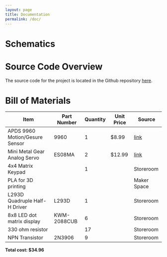 ```yaml
---
layout: page
title: Documentation
permalink: /doc/
---
```


# Schematics
<!-- Include images of the schematics for your system. They should follow best practices for schematic drawings with all parts and pins clearly labeled. You may draw your schematics either with a software tool or neatly by hand. -->

# Source Code Overview
<!-- This section should include information to describe the organization of the code base and highlight how the code connects. -->

The source code for the project is located in the Github repository [here](https://github.com/joshbrake/example-project-portfolio/tree/main/src).

# Bill of Materials
<!-- The bill of materials should include all the parts used in your project along with the prices and links.  -->

| Item | Part Number | Quantity | Unit Price | Source |
| ---- | ----------- | ----- | ---- | ---- |
| APDS 9960 Motion/Gesure Sensor |  9960 | 1 | $8.99 |  [link](https://www.amazon.com/HiLetgo-APDS-9960-Recognition-Direction-Proximity/dp/B01NACU412/ref=sr_1_1_sspa?keywords=APDS-9960&qid=1698479866&sr=8-1-spons&sp_csd=d2lkZ2V0TmFtZT1zcF9hdGY&psc=1) |
| Mini Metal Gear Analog Servo |  ES08MA | 2 | $12.99 |  [link](https://www.amazon.com/ES08MA-Metal-Analog-Servo-Model/dp/B09SPLXDN4?th=1) |
| 4x4 Matrix Keypad |   | 1 |  | Storeroom  |
| PLA for 3D printing |   |  |  | Maker Space  |
| L293D Quadruple Half-H Driver  |  L293D | 1 |  | Storeroom  |
| 8x8 LED dot matrix display | KWM-2088CUB  | 6 |  | Storeroom  |
| 330 ohm resistor |   | 17 |  | Storeroom  |
| NPN Transistor |  2N3906 | 9 |  | Storeroom  |



**Total cost: $34.96**

